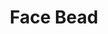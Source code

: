 ---
label: "534.4"
title: "Face Bead"
layout: entry
order: 2160
presentation: side-by-side
# toc: false
#menu: false 
object:
  - id: "cat-534-4"
---